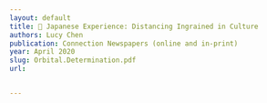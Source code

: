 ```yaml
---
layout: default
title: ‍🔬 Japanese Experience: Distancing Ingrained in Culture
authors: Lucy Chen
publication: Connection Newspapers (online and in-print)
year: April 2020
slug: Orbital.Determination.pdf
url:


---
```

